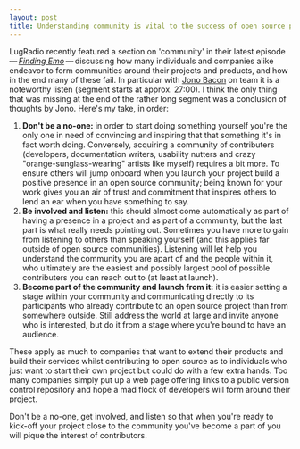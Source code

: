 ```yaml
---
layout: post
title: Understanding community is vital to the success of open source projects
---
```

LugRadio recently featured a section on 'community' in their latest episode&thinsp;&mdash;&thinsp;<a href="http://lugradio.org/episodes/#episode102" title="LugRadio Season 5 Episode 19: Finding Emo"><em>Finding Emo</em></a>&thinsp;&mdash;&thinsp;discussing how many individuals and companies alike endeavor to form communities around their projects and products, and how in the end many of these fail. In particular with <a href="http://www.jonobacon.org/?page_id=697" title="JonoBacon.org - About page">Jono Bacon</a> on team it is a noteworthy listen (segment starts at approx. 27:00). I think the only thing that was missing at the end of the rather long segment was a conclusion of thoughts by Jono. Here's my take, in order:

1. **Don't be a no-one:** in order to start doing something yourself you're the only one in need of convincing and inspiring that that something it's in fact worth doing. Conversely, acquiring a community of contributers (developers, documentation writers, usability nutters and crazy "orange-sunglass-wearing" artists like myself) requires a bit more. To ensure others will jump onboard when you launch your project build a positive presence in an open source community; being known for your work gives you an air of trust and commitment that inspires others to lend an ear when you have something to say.
2. **Be involved and listen:** this should almost come automatically as part of having a presence in a project and as part of a community, but the last part is what really needs pointing out. Sometimes you have more to gain from listening to others than speaking yourself (and this applies far outside of open source communities). Listening will let help you understand the community you are apart of and the people within it, who ultimately are the easiest and possibly largest pool of possible contributers you can reach out to (at least at launch).
3. **Become part of the community and launch from it:** it is easier setting a stage within your community and communicating directly to its participants who already contribute to an open source project than from somewhere outside. Still address the world at large and invite anyone who is interested, but do it from a stage where you're bound to have an audience.

These apply as much to companies that want to extend their products and build their services whilst contributing to open source as to individuals who just want to start their own project but could do with a few extra hands. Too many companies simply put up a web page offering links to a public version control repository and hope a mad flock of developers will form around their project.

Don't be a no-one, get involved, and listen so that when you're ready to kick-off your project close to the community you've become a part of you will pique the interest of contributors.